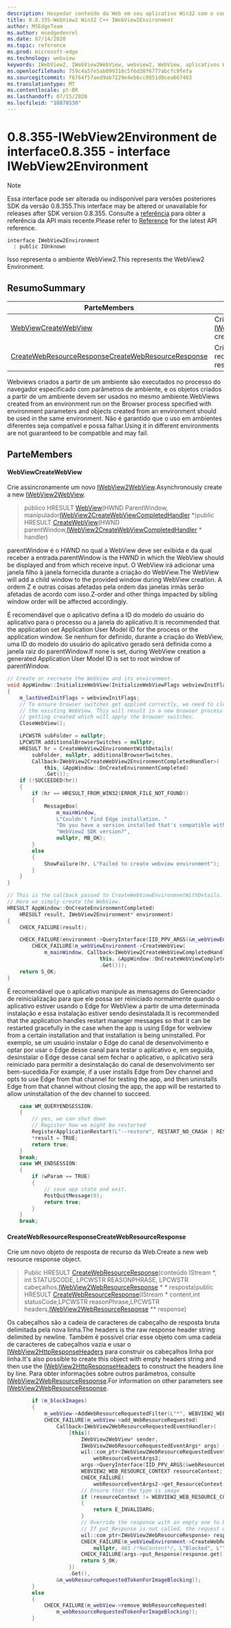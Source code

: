 ```yaml
---
description: Hospedar conteúdo da Web em seu aplicativo Win32 com o controle WebView2 do Microsoft Edge
title: 0.8.355-WebView2 Win32 C++ IWebView2Environment
author: MSEdgeTeam
ms.author: msedgedevrel
ms.date: 07/14/2020
ms.topic: reference
ms.prod: microsoft-edge
ms.technology: webview
keywords: IWebView2, IWebView2WebView, webview2, WebView, aplicativos Win32, Win32, Edge
ms.openlocfilehash: 759c4a57e5ab099310c5f6d38f6777abcfc9fefa
ms.sourcegitcommit: f6764f57aed9ab7229e4eb6cc8851d0cea667403
ms.translationtype: MT
ms.contentlocale: pt-BR
ms.lasthandoff: 07/15/2020
ms.locfileid: "10878530"
---
```

# <span data-ttu-id="48d2c-104">0.8.355-IWebView2Environment de interface</span><span class="sxs-lookup"><span data-stu-id="48d2c-104">0.8.355 - interface IWebView2Environment</span></span> 

> [!NOTE]
> <span data-ttu-id="48d2c-105">Essa interface pode ser alterada ou indisponível para versões posteriores SDK da versão 0.8.355.</span><span class="sxs-lookup"><span data-stu-id="48d2c-105">This interface may be altered or unavailable for releases after SDK version 0.8.355.</span></span> <span data-ttu-id="48d2c-106">Consulte a [referência](../../../webview2-api-reference.md) para obter a referência da API mais recente.</span><span class="sxs-lookup"><span data-stu-id="48d2c-106">Please refer to [Reference](../../../webview2-api-reference.md) for the latest API reference.</span></span>

```
interface IWebView2Environment
  : public IUnknown
```

<span data-ttu-id="48d2c-107">Isso representa o ambiente WebView2.</span><span class="sxs-lookup"><span data-stu-id="48d2c-107">This represents the WebView2 Environment.</span></span>

## <span data-ttu-id="48d2c-108">Resumo</span><span class="sxs-lookup"><span data-stu-id="48d2c-108">Summary</span></span>

 <span data-ttu-id="48d2c-109">Parte</span><span class="sxs-lookup"><span data-stu-id="48d2c-109">Members</span></span>                        | <span data-ttu-id="48d2c-110">Descrições</span><span class="sxs-lookup"><span data-stu-id="48d2c-110">Descriptions</span></span>
--------------------------------|---------------------------------------------
[<span data-ttu-id="48d2c-111">WebView</span><span class="sxs-lookup"><span data-stu-id="48d2c-111">CreateWebView</span></span>](#createwebview) | <span data-ttu-id="48d2c-112">Crie assincronamente um novo [IWebView2WebView](IWebView2WebView.md).</span><span class="sxs-lookup"><span data-stu-id="48d2c-112">Asynchronously create a new [IWebView2WebView](IWebView2WebView.md).</span></span>
[<span data-ttu-id="48d2c-113">CreateWebResourceResponse</span><span class="sxs-lookup"><span data-stu-id="48d2c-113">CreateWebResourceResponse</span></span>](#createwebresourceresponse) | <span data-ttu-id="48d2c-114">Crie um novo objeto de resposta de recurso da Web.</span><span class="sxs-lookup"><span data-stu-id="48d2c-114">Create a new web resource response object.</span></span>

<span data-ttu-id="48d2c-115">Webviews criados a partir de um ambiente são executados no processo do navegador especificado com parâmetros de ambiente, e os objetos criados a partir de um ambiente devem ser usados no mesmo ambiente.</span><span class="sxs-lookup"><span data-stu-id="48d2c-115">WebViews created from an environment run on the Browser process specified with environment parameters and objects created from an environment should be used in the same environment.</span></span> <span data-ttu-id="48d2c-116">Não é garantido que o uso em ambientes diferentes seja compatível e possa falhar.</span><span class="sxs-lookup"><span data-stu-id="48d2c-116">Using it in different environments are not guaranteed to be compatible and may fail.</span></span>

## <span data-ttu-id="48d2c-117">Parte</span><span class="sxs-lookup"><span data-stu-id="48d2c-117">Members</span></span>

#### <span data-ttu-id="48d2c-118">WebView</span><span class="sxs-lookup"><span data-stu-id="48d2c-118">CreateWebView</span></span> 

<span data-ttu-id="48d2c-119">Crie assincronamente um novo [IWebView2WebView](IWebView2WebView.md).</span><span class="sxs-lookup"><span data-stu-id="48d2c-119">Asynchronously create a new [IWebView2WebView](IWebView2WebView.md).</span></span>

> <span data-ttu-id="48d2c-120">público HRESULT [WebView](#createwebview)(HWND ParentWindow, manipulador[IWebView2CreateWebViewCompletedHandler](IWebView2CreateWebViewCompletedHandler.md) \*)</span><span class="sxs-lookup"><span data-stu-id="48d2c-120">public HRESULT [CreateWebView](#createwebview)(HWND parentWindow,[IWebView2CreateWebViewCompletedHandler](IWebView2CreateWebViewCompletedHandler.md) \* handler)</span></span>

<span data-ttu-id="48d2c-121">parentWindow é o HWND no qual a WebView deve ser exibida e da qual receber a entrada.</span><span class="sxs-lookup"><span data-stu-id="48d2c-121">parentWindow is the HWND in which the WebView should be displayed and from which receive input.</span></span> <span data-ttu-id="48d2c-122">O WebView irá adicionar uma janela filho à janela fornecida durante a criação do WebView.</span><span class="sxs-lookup"><span data-stu-id="48d2c-122">The WebView will add a child window to the provided window during WebView creation.</span></span> <span data-ttu-id="48d2c-123">A ordem Z e outras coisas afetadas pela ordem das janelas irmãs serão afetadas de acordo com isso.</span><span class="sxs-lookup"><span data-stu-id="48d2c-123">Z-order and other things impacted by sibling window order will be affected accordingly.</span></span>

<span data-ttu-id="48d2c-124">É recomendável que o aplicativo defina a ID do modelo do usuário do aplicativo para o processo ou a janela do aplicativo.</span><span class="sxs-lookup"><span data-stu-id="48d2c-124">It is recommended that the application set Application User Model ID for the process or the application window.</span></span> <span data-ttu-id="48d2c-125">Se nenhum for definido, durante a criação do WebView, uma ID do modelo do usuário do aplicativo gerado será definida como a janela raiz do parentWindow.</span><span class="sxs-lookup"><span data-stu-id="48d2c-125">If none is set, during WebView creation a generated Application User Model ID is set to root window of parentWindow.</span></span> 

```cpp
// Create or recreate the WebView and its environment.
void AppWindow::InitializeWebView(InitializeWebViewFlags webviewInitFlags)
{
    m_lastUsedInitFlags = webviewInitFlags;
    // To ensure browser switches get applied correctly, we need to close
    // the existing WebView. This will result in a new browser process
    // getting created which will apply the browser switches.
    CloseWebView();

    LPCWSTR subFolder = nullptr;
    LPCWSTR additionalBrowserSwitches = nullptr;
    HRESULT hr = CreateWebView2EnvironmentWithDetails(
        subFolder, nullptr, additionalBrowserSwitches,
        Callback<IWebView2CreateWebView2EnvironmentCompletedHandler>(
            this, &AppWindow::OnCreateEnvironmentCompleted)
            .Get());
    if (!SUCCEEDED(hr))
    {
        if (hr == HRESULT_FROM_WIN32(ERROR_FILE_NOT_FOUND))
        {
            MessageBox(
                m_mainWindow,
                L"Couldn't find Edge installation. "
                "Do you have a version installed that's compatible with this "
                "WebView2 SDK version?",
                nullptr, MB_OK);
        }
        else
        {
            ShowFailure(hr, L"Failed to create webview environment");
        }
    }
}

// This is the callback passed to CreateWebViewEnvironmnetWithDetails.
// Here we simply create the WebView.
HRESULT AppWindow::OnCreateEnvironmentCompleted(
    HRESULT result, IWebView2Environment* environment)
{
    CHECK_FAILURE(result);

    CHECK_FAILURE(environment->QueryInterface(IID_PPV_ARGS(&m_webViewEnvironment)));
        CHECK_FAILURE(m_webViewEnvironment->CreateWebView(
            m_mainWindow, Callback<IWebView2CreateWebViewCompletedHandler>(
                              this, &AppWindow::OnCreateWebViewCompleted)
                              .Get()));
    return S_OK;
}
```

 <span data-ttu-id="48d2c-126">É recomendável que o aplicativo manipule as mensagens do Gerenciador de reinicialização para que ele possa ser reiniciado normalmente quando o aplicativo estiver usando o Edge for WebView a partir de uma determinada instalação e essa instalação estiver sendo desinstalada.</span><span class="sxs-lookup"><span data-stu-id="48d2c-126">It is recommended that the application handles restart manager messages so that it can be restarted gracefully in the case when the app is using Edge for webview from a certain installation and that installation is being uninstalled.</span></span> <span data-ttu-id="48d2c-127">Por exemplo, se um usuário instalar o Edge do canal de desenvolvimento e optar por usar o Edge desse canal para testar o aplicativo e, em seguida, desinstalar o Edge desse canal sem fechar o aplicativo, o aplicativo será reiniciado para permitir a desinstalação do canal de desenvolvimento ser bem-sucedida.</span><span class="sxs-lookup"><span data-stu-id="48d2c-127">For example, if a user installs Edge from Dev channel and opts to use Edge from that channel for testing the app, and then uninstalls Edge from that channel without closing the app, the app will be restarted to allow uninstallation of the dev channel to succeed.</span></span> 

```cpp
    case WM_QUERYENDSESSION:
    {
        // yes, we can shut down
        // Register how we might be restarted
        RegisterApplicationRestart(L"--restore", RESTART_NO_CRASH | RESTART_NO_HANG);
        *result = TRUE;
        return true;
    }
    break;
    case WM_ENDSESSION:
    {
        if (wParam == TRUE)
        {
            // save app state and exit.
            PostQuitMessage(0);
            return true;
        }
    }
    break;
```

#### <span data-ttu-id="48d2c-128">CreateWebResourceResponse</span><span class="sxs-lookup"><span data-stu-id="48d2c-128">CreateWebResourceResponse</span></span> 

<span data-ttu-id="48d2c-129">Crie um novo objeto de resposta de recurso da Web.</span><span class="sxs-lookup"><span data-stu-id="48d2c-129">Create a new web resource response object.</span></span>

> <span data-ttu-id="48d2c-130">Public HRESULT [CreateWebResourceResponse](#createwebresourceresponse)(conteúdo IStream \*, int STATUSCODE, LPCWSTR REASONPHRASE, LPCWSTR cabeçalhos,[IWebView2WebResourceResponse](IWebView2WebResourceResponse.md) \* \* resposta)</span><span class="sxs-lookup"><span data-stu-id="48d2c-130">public HRESULT [CreateWebResourceResponse](#createwebresourceresponse)(IStream \* content,int statusCode,LPCWSTR reasonPhrase,LPCWSTR headers,[IWebView2WebResourceResponse](IWebView2WebResourceResponse.md) \*\* response)</span></span>

<span data-ttu-id="48d2c-131">Os cabeçalhos são a cadeia de caracteres de cabeçalho de resposta bruta delimitada pela nova linha.</span><span class="sxs-lookup"><span data-stu-id="48d2c-131">The headers is the raw response header string delimited by newline.</span></span> <span data-ttu-id="48d2c-132">Também é possível criar esse objeto com uma cadeia de caracteres de cabeçalhos vazia e usar o [IWebView2HttpResponseHeaders](IWebView2HttpResponseHeaders.md) para construir os cabeçalhos linha por linha.</span><span class="sxs-lookup"><span data-stu-id="48d2c-132">It's also possible to create this object with empty headers string and then use the [IWebView2HttpResponseHeaders](IWebView2HttpResponseHeaders.md) to construct the headers line by line.</span></span> <span data-ttu-id="48d2c-133">Para obter informações sobre outros parâmetros, consulte [IWebView2WebResourceResponse](IWebView2WebResourceResponse.md).</span><span class="sxs-lookup"><span data-stu-id="48d2c-133">For information on other parameters see [IWebView2WebResourceResponse](IWebView2WebResourceResponse.md).</span></span>

```cpp
        if (m_blockImages)
        {
            m_webView->AddWebResourceRequestedFilter(L"*", WEBVIEW2_WEB_RESOURCE_CONTEXT_IMAGE);
            CHECK_FAILURE(m_webView->add_WebResourceRequested(
                Callback<IWebView2WebResourceRequestedEventHandler>(
                    [this](
                        IWebView2WebView* sender,
                        IWebView2WebResourceRequestedEventArgs* args) {
                        wil::com_ptr<IWebView2WebResourceRequestedEventArgs2>
                            webResourceEventArgs2;
                        args->QueryInterface(IID_PPV_ARGS(&webResourceEventArgs2));
                        WEBVIEW2_WEB_RESOURCE_CONTEXT resourceContext;
                        CHECK_FAILURE(
                            webResourceEventArgs2->get_ResourceContext(&resourceContext));
                        // Ensure that the type is image
                        if (resourceContext != WEBVIEW2_WEB_RESOURCE_CONTEXT_IMAGE)
                        {
                            return E_INVALIDARG;
                        }
                        // Override the response with an empty one to block the image.
                        // If put_Response is not called, the request will continue as normal.
                        wil::com_ptr<IWebView2WebResourceResponse> response;
                        CHECK_FAILURE(m_webViewEnvironment->CreateWebResourceResponse(
                            nullptr, 403 /*NoContent*/, L"Blocked", L"", &response));
                        CHECK_FAILURE(args->put_Response(response.get()));
                        return S_OK;
                    })
                    .Get(),
                &m_webResourceRequestedTokenForImageBlocking));
        }
        else
        {
            CHECK_FAILURE(m_webView->remove_WebResourceRequested(
                m_webResourceRequestedTokenForImageBlocking));
        }
```

